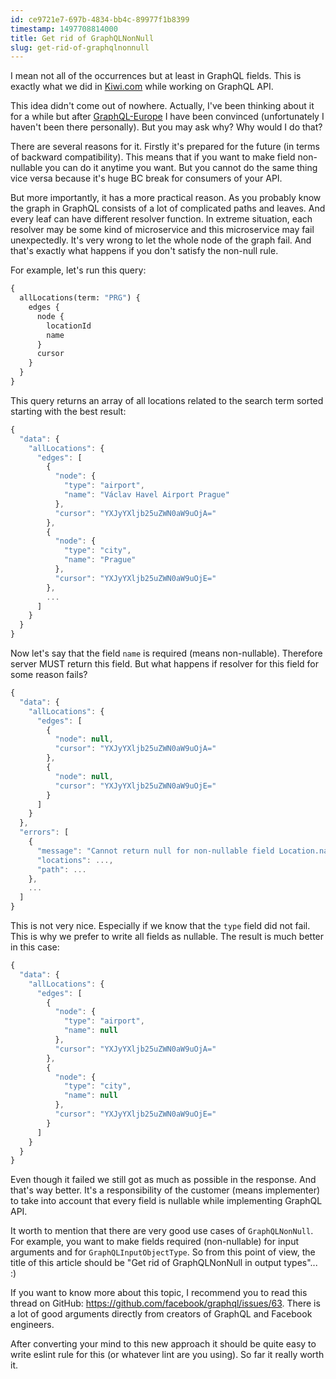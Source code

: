 ```yaml
---
id: ce9721e7-697b-4834-bb4c-89977f1b8399
timestamp: 1497708814000
title: Get rid of GraphQLNonNull
slug: get-rid-of-graphqlnonnull
---
```

I mean not all of the occurrences but at least in GraphQL fields. This is exactly what we did in [Kiwi.com](https://www.kiwi.com/us/) while working on GraphQL API.

This idea didn't come out of nowhere. Actually, I've been thinking about it for a while but after [GraphQL-Europe](https://graphql-europe.org/) I have been convinced (unfortunately I haven't been there personally). But you may ask why? Why would I do that?

There are several reasons for it. Firstly it's prepared for the future (in terms of backward compatibility). This means that if you want to make field non-nullable you can do it anytime you want. But you cannot do the same thing vice versa because it's huge BC break for consumers of your API.

But more importantly, it has a more practical reason. As you probably know the graph in GraphQL consists of a lot of complicated paths and leaves. And every leaf can have different resolver function. In extreme situation, each resolver may be some kind of microservice and this microservice may fail unexpectedly. It's very wrong to let the whole node of the graph fail. And that's exactly what happens if you don't satisfy the non-null rule.

For example, let's run this query:

```graphql
{
  allLocations(term: "PRG") {
    edges {
      node {
        locationId
        name
      }
      cursor
    }
  }
}
```

This query returns an array of all locations related to the search term sorted starting with the best result:

```javascript
{
  "data": {
    "allLocations": {
      "edges": [
        {
          "node": {
            "type": "airport",
            "name": "Václav Havel Airport Prague"
          },
          "cursor": "YXJyYXljb25uZWN0aW9uOjA="
        },
        {
          "node": {
            "type": "city",
            "name": "Prague"
          },
          "cursor": "YXJyYXljb25uZWN0aW9uOjE="
        },
        ...
      ]
    }
  }
}
```

Now let's say that the field `name` is required (means non-nullable). Therefore server MUST return this field. But what happens if resolver for this field for some reason fails?

```javascript
{
  "data": {
    "allLocations": {
      "edges": [
        {
          "node": null,
          "cursor": "YXJyYXljb25uZWN0aW9uOjA="
        },
        {
          "node": null,
          "cursor": "YXJyYXljb25uZWN0aW9uOjE="
        }
      ]
    }
  },
  "errors": [
    {
      "message": "Cannot return null for non-nullable field Location.name.",
      "locations": ...,
      "path": ...
    },
    ...
  ]
}
```

This is not very nice. Especially if we know that the `type` field did not fail. This is why we prefer to write all fields as nullable. The result is much better in this case:


```javascript
{
  "data": {
    "allLocations": {
      "edges": [
        {
          "node": {
            "type": "airport",
            "name": null
          },
          "cursor": "YXJyYXljb25uZWN0aW9uOjA="
        },
        {
          "node": {
            "type": "city",
            "name": null
          },
          "cursor": "YXJyYXljb25uZWN0aW9uOjE="
        }
      ]
    }
  }
}
```

Even though it failed we still got as much as possible in the response. And that's way better. It's a responsibility of the customer (means implementer) to take into account that every field is nullable while implementing GraphQL API.

It worth to mention that there are very good use cases of `GraphQLNonNull`. For example, you want to make fields required (non-nullable) for input arguments and for `GraphQLInputObjectType`. So from this point of view, the title of this article should be "Get rid of GraphQLNonNull in output types"... :)

If you want to know more about this topic, I recommend you to read this thread on GitHub: https://github.com/facebook/graphql/issues/63. There is a lot of good arguments directly from creators of GraphQL and Facebook engineers.

After converting your mind to this new approach it should be quite easy to write eslint rule for this (or whatever lint are you using). So far it really worth it.